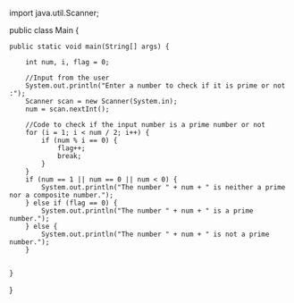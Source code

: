 import java.util.Scanner;

public class Main {

    public static void main(String[] args) {

        int num, i, flag = 0;

        //Input from the user
        System.out.println("Enter a number to check if it is prime or not :");
        Scanner scan = new Scanner(System.in);
        num = scan.nextInt();

        //Code to check if the input number is a prime number or not
        for (i = 1; i < num / 2; i++) {
            if (num % i == 0) {
                flag++;
                break;
            }
        }
        if (num == 1 || num == 0 || num < 0) {
            System.out.println("The number " + num + " is neither a prime nor a composite number.");
        } else if (flag == 0) {
            System.out.println("The number " + num + " is a prime number.");
        } else {
            System.out.println("The number " + num + " is not a prime number.");
        }


    }
}

